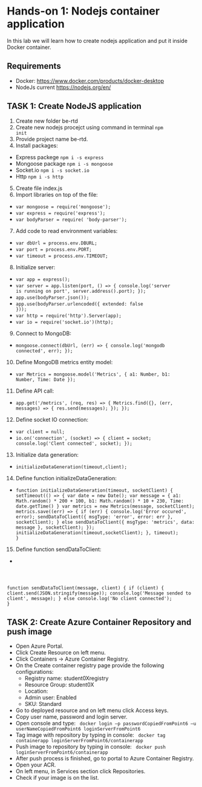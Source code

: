 # Hands-on 1: Nodejs container application
In this lab we will learn how to create nodejs application and put it inside Docker container.

## Requirements
* Docker: https://www.docker.com/products/docker-desktop
* NodeJs current https://nodejs.org/en/

## TASK 1: Create NodeJS application
1. Create new folder be-rtd
2. Create new nodejs procejct using command in terminal <code>npm init</code>
3. Provide project name be-rtd.
4. Install packages:
* Express packege <code>npm i -s express</code>
* Mongoose package <code>npm i -s mongoose</code>
* Socket.io <code>npm i -s socket.io</code>
* Http <code>npm i -s http</code>
5. Create file index.js
6. Import libraries on top of the file:
* <code>var mongoose = require('mongoose');</code>
* <code>var express = require('express');</code>
* <code>var bodyParser  = require( 'body-parser');</code>
7. Add code to read environment variables:
* <code>var dbUrl = process.env.DBURL;</code>
* <code>var port = process.env.PORT;</code>
* <code>var timeout = process.env.TIMEOUT;</code>
8. Initialize server:
* <code>var app = express();</code>
* <code>var server = app.listen(port, () => {
    console.log('server is running on port', server.address().port);
});</code>
* <code>app.use(bodyParser.json());</code>
* <code>app.use(bodyParser.urlencoded({ extended: false }));</code>
* <code>var http  = require('http').Server(app);</code>
* <code>var io = require('socket.io')(http);</code>
9. Connect to MongoDB:
* <code>mongoose.connect(dbUrl, (err) => {
    console.log('mongodb connected', err);
});</code>
10. Define MongoDB metrics entity model:
* <code>var Metrics = mongoose.model('Metrics', { a1: Number, b1: Number, Time: Date });</code>
11. Define API call:
* <code>app.get('/metrics', (req, res) => {
    Metrics.find({}, (err, messages) => {
        res.send(messages);
    });
});</code>
12. Define socket IO connection:
* <code>var client = null;</code>
* <code>io.on('connection', (socket) => {
    client = socket;
    console.log('Clent connected', socket);
});</code>
13. Initialize data generation:
* <code>initializeDataGeneration(timeout,client); </code>
14. Define function initializeDataGeneration:
* <code>function initializeDataGeneration(timeout, socketClient) {
    setTimeout(() => {
        var date = new Date();
        var message = {
            a1: Math.random() * 200 + 100,
            b1: Math.random() * 10 + 230,
            Time: date.getTime()
        }
        var metrics = new Metrics(message, socketClient);
        metrics.save((err) => {
            if (err) {
                console.log('Error occured', error);
                sendDataToClient({ msgType: 'error', error: err }, socketClient);
            } else
                sendDataToClient({ msgType: 'metrics', data: message }, socketClient);
        });
        initializeDataGeneration(timeout,socketClient);
    }, timeout);
}</code>
15. Define function sendDataToClient:
* <code>
function sendDataToClient(message, client) {
    if (client) {
        client.send(JSON.stringify(message));
        console.log('Message sended to client', message);
    } else
        console.log('No client connected');
}</code>

## TASK 2: Create Azure Container Repository and push image
<ul><li> Open Azure Portal. </li>
<li> Click Create Resource on left menu. </li>
<li> Click Containers -> Azure Container Registry. </li>
<li> On the Create container registry page provide the following configurations: 
<ul><li>Registry name: student0Xregistry </li>
<li>Resource Group: student0X </li>
<li>Location: <default as VM> </li>
<li>Admin user: Enabled </li>
  <li>SKU: Standard </li></ul> </li>
  
<li> Go to deployed resource and on left menu click Access keys. </li>
<li> Copy user name, password and login server. </li>
<li>Open console and type: <code> docker login –p passwordCopiedFromPoint6 –u userNameCopiedFromPoint6 loginServerFromPoint6 </code> </li>
<li>Tag image with repository by typing in console: <code> docker tag containerapp loginServerFromPoint6/containerapp </code></li>
<li> Push image to repository by typing in console: <code> docker push loginServerFromPoint6/containerapp </code></li>
<li> After push process is finished, go to portal to Azure Container Registry. </li>
<li> Open your ACR. </li>
<li>On left menu, in Services section click Repositories. </li>
<li>Check if your image is on the list. </li>
